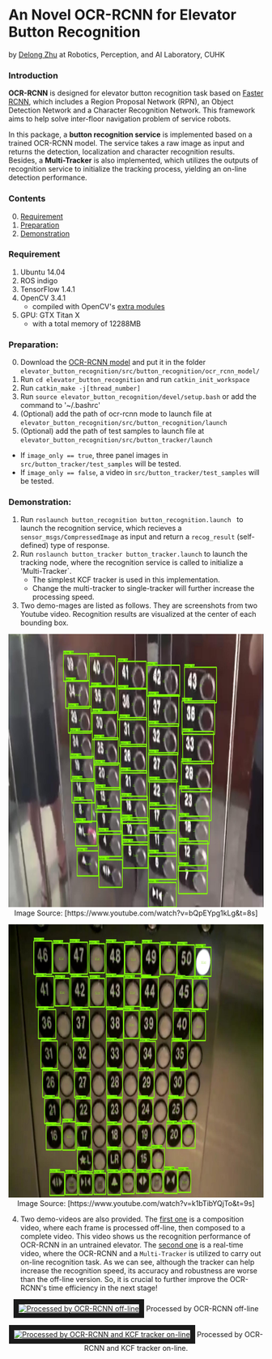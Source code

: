 # An Novel OCR-RCNN for Elevator Button Recognition

by [Delong Zhu](http://www.ee.cuhk.edu.hk/~dlzhu/) at Robotics, Perception, and AI Laboratory, CUHK

### Introduction

**OCR-RCNN** is designed for elevator button recognition task based on [Faster RCNN](http://arxiv.org/abs/1506.01497), which includes a Region Proposal Network (RPN), an Object Detection Network and a Character Recognition Network. This framework aims to help solve inter-floor navigation problem of service robots.

In this package, a **button recognition service** is implemented based on a trained OCR-RCNN model. The service takes a raw image as input and returns the detection, localization and character recognition results. Besides, a **Multi-Tracker** is also implemented, which utilizes the outputs of recognition service to initialize the tracking process, yielding an on-line detection performance.    

### Contents
0. [Requirement](#requirement)
0. [Preparation](#Preparation)
0. [Demonstration](#Demonstration)

### Requirement

1. Ubuntu 14.04
2. ROS indigo
2. TensorFlow 1.4.1
0.	OpenCV 3.4.1
     - compiled with OpenCV's [extra modules](https://github.com/opencv/opencv_contrib)
2.	GPU: GTX Titan X
	- with a total memory of 12288MB

### Preparation:
0.	Download the [OCR-RCNN model](https://drive.google.com/file/d/1SM3p5NW6k2R04Bn72T1veE8hJSNnbvzf/view?usp=sharing) and put it in the folder `elevator_button_recognition/src/button_recognition/ocr_rcnn_model/`
0.	Run `cd elevator_button_recognition` and run `catkin_init_workspace`
0.	Run `catkin_make -j[thread_number]`
1.	Run `source elevator_button_recognition/devel/setup.bash` or add the command to '~/.bashrc'
2.	(Optional) add the path of ocr-rcnn mode to launch file at `elevator_button_recognition/src/button_recognition/launch`
3.	(Optional) add the path of test samples to launch file at `elevator_button_recognition/src/button_tracker/launch`
   - If `image_only == true`, three panel images in `src/button_tracker/test_samples` will be tested.
   - If `image_only == false`, a video in `src/button_tracker/test_samples` will be tested.

### Demonstration:
1.	Run `roslaunch button_recognition button_recognition.launch ` to launch the recognition service, which recieves a `sensor_msgs/CompressedImage` as input and return a `recog_result` (self-defined) type of response.
2.	Run `roslaunch button_tracker button_tracker.launch` to launch the tracking node, where the recognition service is called to initialize a 'Multi-Tracker`.
    - The simplest KCF tracker is used in this implementation.
    - Change the multi-tracker to single-tracker will further increase the processing speed.
3. Two demo-mages are listed as follows. They are screenshots from two Youtube video. Recognition results are visualized at the center of each bounding box.

  <p align="center">
    <img src="demos/sample-1.jpg" width=960 height=540>
    Image Source: [https://www.youtube.com/watch?v=bQpEYpg1kLg&t=8s]
  </p>
  <p align="center">
    <img src="demos/sample-2.jpg" width=960 height=540>
    Image Source: [https://www.youtube.com/watch?v=k1bTibYQjTo&t=9s]
  </p>

4. Two demo-videos are also provided. The [first one](https://www.youtube.com/watch?v=2iRoNHpzLl0) is a composition video, where each frame is processed off-line, then composed to a complete video. This video shows us the recognition performance of OCR-RCNN in an untrained elevator. The [second one](https://www.youtube.com/watch?v=fR4KnNOLeNs) is a real-time video, where the OCR-RCNN and a `Multi-Tracker` is utilized to carry out on-line recognition task. As we can see, although the tracker can help increase the recognition speed, its accuracy and robustness are worse than the off-line version. So, it is crucial to further improve the OCR-RCNN's time efficiency in the next stage!

  <p align="center">
  <a href="https://www.youtube.com/watch?v=2iRoNHpzLl0" target="Processed by OCR-RCNN off-line"><img src="https://img.youtube.com/vi/2iRoNHpzLl0/0.jpg"
  alt="Processed by OCR-RCNN off-line" width="960" height="540" border="10" /></a>
  Processed by OCR-RCNN off-line
  </p>
  <p align="center">
  <a href="https://www.youtube.com/watch?v=fR4KnNOLeNs" target="Processed by OCR-RCNN and KCF tracker on-line"><img src="https://img.youtube.com/vi/fR4KnNOLeNs/0.jpg"
  alt="Processed by OCR-RCNN and KCF tracker on-line" width="960" height="540" border="10" /></a>
  Processed by OCR-RCNN and KCF tracker on-line.
  </p>
